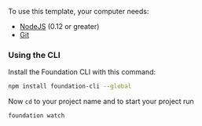 
To use this template, your computer needs:

- [NodeJS](https://nodejs.org/en/) (0.12 or greater)
- [Git](https://git-scm.com/)

### Using the CLI

Install the Foundation CLI with this command:

```bash
npm install foundation-cli --global
```


Now `cd` to your project name and to start your project run

```bash
foundation watch
```
